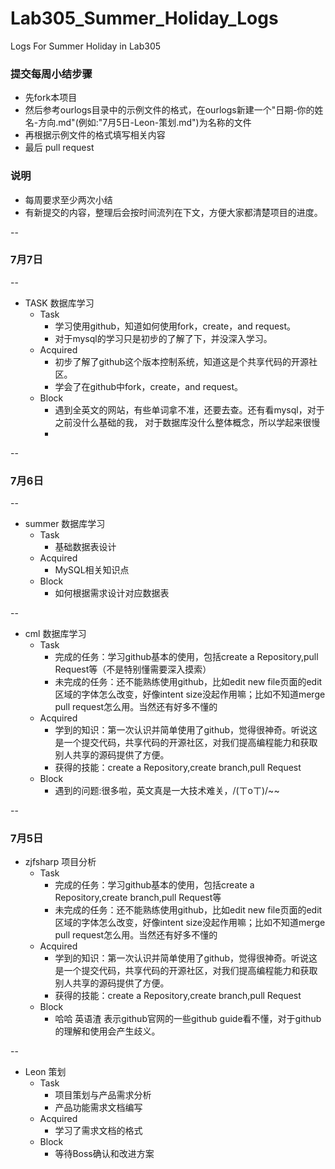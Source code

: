 # Lab305_Summer_Holiday_Logs
Logs For Summer Holiday in Lab305

### 提交每周小结步骤

- 先fork本项目
- 然后参考ourlogs目录中的示例文件的格式，在ourlogs新建一个"日期-你的姓名-方向.md"(例如:"7月5日-Leon-策划.md")为名称的文件
- 再根据示例文件的格式填写相关内容
- 最后 pull request

### 说明
- 每周要求至少两次小结
- 有新提交的内容，整理后会按时间流列在下文，方便大家都清楚项目的进度。

--

### 7月7日

--
+ TASK 数据库学习
  + Task
    - 学习使用github，知道如何使用fork，create，and request。
    - 对于mysql的学习只是初步的了解了下，并没深入学习。
  + Acquired
    - 初步了解了github这个版本控制系统，知道这是个共享代码的开源社区。
    - 学会了在github中fork，create，and request。
  + Block
    - 遇到全英文的网站，有些单词拿不准，还要去查。还有看mysql，对于之前没什么基础的我， 对于数据库没什么整体概念，所以学起来很慢
    - 
--

### 7月6日

--
+ summer 数据库学习
  + Task
    - 基础数据表设计
  + Acquired
    - MySQL相关知识点
  + Block
    - 如何根据需求设计对应数据表

--

+ cml 数据库学习
  + Task
    - 完成的任务：学习github基本的使用，包括create a Repository,pull Request等（不是特别懂需要深入摸索）
    - 未完成的任务：还不能熟练使用github，比如edit new file页面的edit区域的字体怎么改变，好像intent size没起作用嘛；比如不知道merge pull request怎么用。当然还有好多不懂的
  + Acquired
    - 学到的知识：第一次认识并简单使用了github，觉得很神奇。听说这是一个提交代码，共享代码的开源社区，对我们提高编程能力和获取别人共享的源码提供了方便。
    - 获得的技能：create a Repository,create branch,pull Request
  + Block
    - 遇到的问题:很多啦，英文真是一大技术难关，/(ㄒoㄒ)/~~


--
### 7月5日 

+ zjfsharp 项目分析
  + Task
    - 完成的任务：学习github基本的使用，包括create a Repository,create branch,pull Request等
    - 未完成的任务：还不能熟练使用github，比如edit new file页面的edit区域的字体怎么改变，好像intent size没起作用嘛；比如不知道merge pull request怎么用。当然还有好多不懂的
  + Acquired
    - 学到的知识：第一次认识并简单使用了github，觉得很神奇。听说这是一个提交代码，共享代码的开源社区，对我们提高编程能力和获取别人共享的源码提供了方便。
    - 获得的技能：create a Repository,create branch,pull Request
  + Block
    - 哈哈 英语渣 表示github官网的一些github guide看不懂，对于github的理解和使用会产生歧义。

--

+ Leon 策划
  + Task
    - 项目策划与产品需求分析
    - 产品功能需求文档编写
  + Acquired
    - 学习了需求文档的格式
  + Block
    - 等待Boss确认和改进方案

